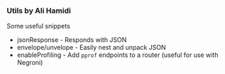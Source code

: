 ### Utils by Ali Hamidi
Some useful snippets

* jsonResponse - Responds with JSON
* envelope/unvelope - Easily nest and unpack JSON
* enableProfiling - Add `pprof` endpoints to a router (useful for use with Negroni)
